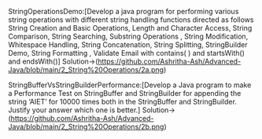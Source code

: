 StringOperationsDemo:[Develop a java program for performing various string operations with different string
handling functions directed as follows
String Creation and Basic Operations, Length and Character Access, String Comparison, String
Searching, Substring Operations , String Modification, Whitespace Handling, String
Concatenation, String Splitting, StringBuilder Demo, String Formatting , Validate Email with
contains( ) and startsWith() and endsWith()]
Solution->(https://github.com/Ashritha-Ash/Advanced-Java/blob/main/2_String%20Operations/2a.png)


StringBufferVsStringBuilderPerformance:[Develop a Java program to make a Performance Test on StringBuffer and StringBuilder for appending the string ‘AIET’ for 10000 times both in the StringBuffer and StringBuilder. Justify your answer which one is better.]
Solution->(https://github.com/Ashritha-Ash/Advanced-Java/blob/main/2_String%20Operations/2b.png)
